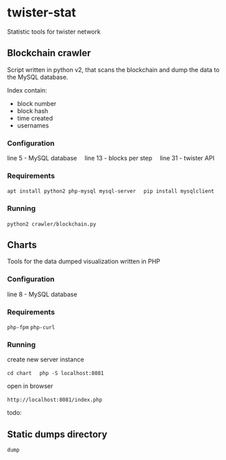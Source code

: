 # twister-stat  ⠀
Statistic tools for twister network  ⠀

## Blockchain crawler  ⠀

Script written in python v2, that scans the blockchain and dump the data to the MySQL database.  ⠀

Index contain:  ⠀

- block number  ⠀
- block hash  ⠀
- time created  ⠀
- usernames  ⠀

### Configuration  ⠀

line 5 - MySQL database  ⠀
line 13 - blocks per step  ⠀
line 31 - twister API  ⠀

### Requirements  ⠀

`apt install python2 php-mysql mysql-server`  ⠀
`pip install mysqlclient`  ⠀

###  Running  ⠀

`python2 crawler/blockchain.py`  ⠀

## Charts  ⠀

Tools for the data dumped visualization written in PHP  ⠀

### Configuration  ⠀

line 8 - MySQL database  ⠀

### Requirements  ⠀

`php-fpm`
`php-curl`⠀

### Running  ⠀

create new server instance  ⠀

`cd chart`  ⠀
`php -S localhost:8081`  ⠀

open in browser  ⠀

`http://localhost:8081/index.php`  ⠀

todo:  ⠀

## Static dumps directory  ⠀

`dump`